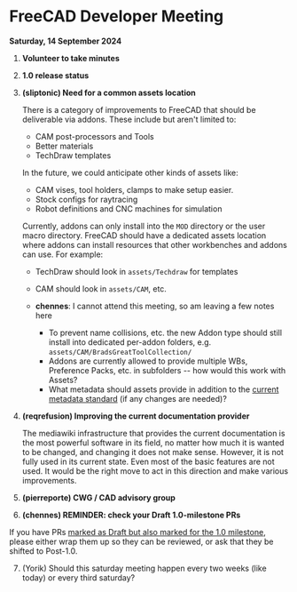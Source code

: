 # FreeCAD Developer Meeting

**Saturday, 14 September 2024**

1. **Volunteer to take minutes**
2. **1.0 release status**
3. **(sliptonic) Need for a common assets location**

    There is a category of improvements to FreeCAD that should be deliverable via addons. These include but aren't limited to:
    - CAM post-processors and Tools
    - Better materials
    - TechDraw templates
    
    In the future, we could anticipate other kinds of assets like:
    - CAM vises, tool holders, clamps to make setup easier.
    - Stock configs for raytracing 
    - Robot definitions and CNC machines for simulation

    Currently, addons can only install into the `MOD` directory or the user macro directory. FreeCAD should have a dedicated assets location where addons can install resources that other workbenches and addons can use. For example:
    - TechDraw should look in `assets/Techdraw` for templates
    - CAM should look in `assets/CAM`, etc.
  
    - **chennes**: I cannot attend this meeting, so am leaving a few notes here
        - To prevent name collisions, etc. the new Addon type should still install into dedicated per-addon folders, e.g. `assets/CAM/BradsGreatToolCollection/`
        - Addons are currently allowed to provide multiple WBs, Preference Packs, etc. in subfolders -- how would this work with Assets?
        - What metadata should assets provide in addition to the [current metadata standard](https://wiki.freecad.org/Package_Metadata) (if any changes are needed)?
4. **(reqrefusion) Improving the current documentation provider**

    The mediawiki infrastructure that provides the current documentation is the most powerful software in its field, no matter how much it is wanted to be changed, and changing it does not make sense. However, it is not fully used in its current state. Even most of the basic features are not used. It would be the right move to act in this direction and make various improvements.

5. **(pierreporte) CWG / CAD advisory group**

6. **(chennes) REMINDER: check your Draft 1.0-milestone PRs**

If you have PRs [marked as Draft but also marked for the 1.0 milestone](https://github.com/FreeCAD/FreeCAD/pulls?q=is%3Apr+is%3Aopen+draft%3Afalse+milestone%3A1.0), please either wrap them up so they can be reviewed, or ask that they be shifted to Post-1.0.

7. (Yorik) Should this saturday meeting happen every two weeks (like today) or every third saturday?
